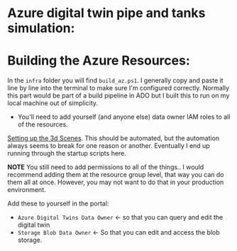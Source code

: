 # Azure digital twin pipe and tanks simulation:

# Building the Azure Resources:

In the `infra` folder you will find `build_az.ps1`. I generally copy and paste it line by line into the terminal to make sure I'm configured correctly. Normally this part would be part of a build pipeline in ADO but I built this to run on my local machine out of simplicity. 
* You'll need to add yourself (and anyone else) data owner IAM roles to all of the resources. 

[Setting up the 3d Scenes](https://learn.microsoft.com/en-us/azure/digital-twins/quickstart-3d-scenes-studio). This should be automated, but the automation always seems to break for one reason or another. Eventually I end up running through the startup scripts here. 

**NOTE** You still need to add permissions to all of the things..
I would recommend adding them at the resource group level, that way you can do them all at once. However, you may not want to do that in your production environment. 

Add these to yourself in the portal:
* `Azure Digital Twins Data Owner` <- so that you can query and edit the digital twin
* `Storage Blob Data Owner` <- So that you can edit and access the blob storage.

